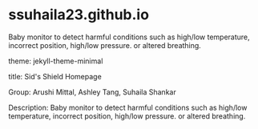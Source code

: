 # ssuhaila23.github.io
Baby monitor to detect harmful conditions such as high/low temperature, incorrect position, high/low pressure. or altered breathing.

theme: jekyll-theme-minimal

title: Sid's Shield Homepage

Group: Arushi Mittal, Ashley Tang, Suhaila Shankar

Description: Baby monitor to detect harmful conditions such as high/low temperature, incorrect position, high/low pressure. or altered breathing.


